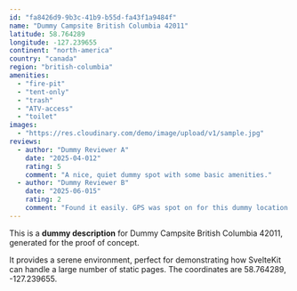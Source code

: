 ```yaml
---
id: "fa8426d9-9b3c-41b9-b55d-fa43f1a9484f"
name: "Dummy Campsite British Columbia 42011"
latitude: 58.764289
longitude: -127.239655
continent: "north-america"
country: "canada"
region: "british-columbia"
amenities:
  - "fire-pit"
  - "tent-only"
  - "trash"
  - "ATV-access"
  - "toilet"
images:
  - "https://res.cloudinary.com/demo/image/upload/v1/sample.jpg"
reviews:
  - author: "Dummy Reviewer A"
    date: "2025-04-012"
    rating: 5
    comment: "A nice, quiet dummy spot with some basic amenities."
  - author: "Dummy Reviewer B"
    date: "2025-06-015"
    rating: 2
    comment: "Found it easily. GPS was spot on for this dummy location."
---
```


This is a **dummy description** for Dummy Campsite British Columbia 42011, generated for the proof of concept.

It provides a serene environment, perfect for demonstrating how SvelteKit can handle a large number of static pages. The coordinates are 58.764289, -127.239655.
